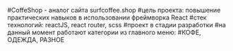 #CoffeShop - аналог сайта surfcoffee.shop 
#цель проекта: повышение практических навыков в использовании фреймворка React
#стек технологий: reactJS, react router, scss
#проект в стадии разработки 
#на данный момент работают категории из главного меню:
#КОФЕ, ОДЕЖДА, РАЗНОЕ

